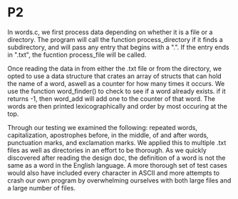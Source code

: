 # P2
In words.c, we first process data depending on whether it is a file or a directory. The program will call the function process_directory if it finds a subdirectory, and will pass any entry that begins with a ".". If the entry ends in ".txt", the fucntion process_file will be called.

Once reading the data in from either the .txt file or from the directory, we opted to use a data structure that crates an array of structs that can hold the name of a word, aswell as a counter for how many times it occurs. We use the function word_finder() to check to see if a word already exists. if it returns -1, then word_add will add one to the counter of that word. The words are then printed lexicographically and order by most occuring at the top.

Through our testing we examined the following: repeated words, capitalization, apostrophes before, in the middle, of and after words, punctuation marks, and exclamation marks. We applied this to multiple .txt files as well as directories in an effort to be thorough. As we quickly discovered after reading the design doc, the definition of a word is not the same as a word in the English language. A more thorough set of test cases would also have included every character in ASCII and more attempts to crash our own program by overwhelming ourselves with both large files and a large number of files. 